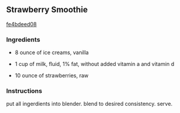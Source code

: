 ## Strawberry Smoothie

[fe4bdeed08](http://www.food.com/recipe/strawberry-smoothie-378190)

### Ingredients

 - 8 ounce of ice creams, vanilla

 - 1 cup of milk, fluid, 1% fat, without added vitamin a and vitamin d

 - 10 ounce of strawberries, raw

### Instructions

put all ingerdients into blender. blend to desired consistency. serve.